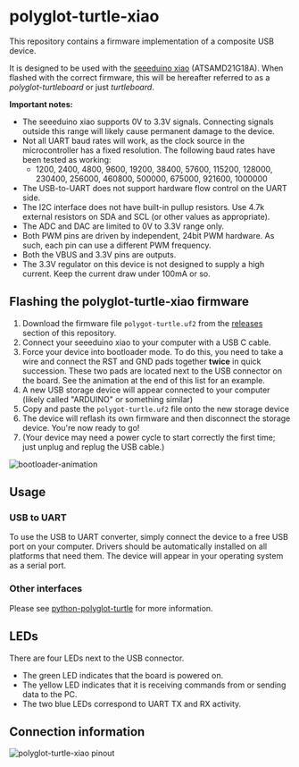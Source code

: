 # polyglot-turtle-xiao

This repository contains a firmware implementation of a composite USB device.

It is designed to be used with the [seeeduino xiao](http://wiki.seeedstudio.com/Seeeduino-XIAO/) (ATSAMD21G18A). When flashed with the correct firmware, this will be hereafter referred to as a *polyglot-turtleboard* or just *turtleboard*.

**Important notes:**

- The seeeduino xiao supports 0V to 3.3V signals. Connecting signals outside this range will likely cause permanent damage to the device.
- Not all UART baud rates will work, as the clock source in the microcontroller has a fixed resolution. The following baud rates have been tested as working:
    - 1200, 2400, 4800, 9600, 19200, 38400, 57600, 115200, 128000, 230400, 256000, 460800, 500000, 675000, 921600, 1000000
- The USB-to-UART does not support hardware flow control on the UART side.
- The I2C interface does not have built-in pullup resistors. Use 4.7k external resistors on SDA and SCL (or other values as appropriate).
- The ADC and DAC are limited to 0V to 3.3V range only.
- Both PWM pins are driven by independent, 24bit PWM hardware. As such, each pin can use a different PWM frequency.
- Both the VBUS and 3.3V pins are outputs.
- The 3.3V regulator on this device is not designed to supply a high current. Keep the current draw under 100mA or so.

## Flashing the polyglot-turtle-xiao firmware

1. Download the firmware file `polygot-turtle.uf2` from the [releases](https://github.com/jeremyherbert/polyglot-turtle-xiao/releases) section of this repository.
2. Connect your seeeduino xiao to your computer with a USB C cable.
3. Force your device into bootloader mode. To do this, you need to take a wire and connect the RST and GND pads together **twice** in quick succession. These two pads are located next to the USB connector on the board. See the animation at the end of this list for an example.
4. A new USB storage device will appear connected to your computer (likely called "ARDUINO" or something similar)
5. Copy and paste the `polygot-turtle.uf2` file onto the new storage device
6. The device will reflash its own firmware and then disconnect the storage device. You're now ready to go! 
7. (Your device may need a power cycle to start correctly the first time; just unplug and replug the USB cable.)

![bootloader-animation](https://files.seeedstudio.com/wiki/Seeeduino-XIAO/img/XIAO-reset.gif)

## Usage

### USB to UART
To use the USB to UART converter, simply connect the device to a free USB port on your computer. Drivers should be automatically installed on all platforms that need them. The device will appear in your operating system as a serial port.

### Other interfaces
Please see [python-polyglot-turtle](https://github.com/jeremyherbert/python-polyglot-turtle) for more information.

## LEDs

There are four LEDs next to the USB connector. 

- The green LED indicates that the board is powered on. 
- The yellow LED indicates that it is receiving commands from or sending data to the PC.
- The two blue LEDs correspond to UART TX and RX activity.

## Connection information

![polyglot-turtle-xiao pinout](https://files.jeremyherbert.net/polyglot-turtle-xiao.png)
